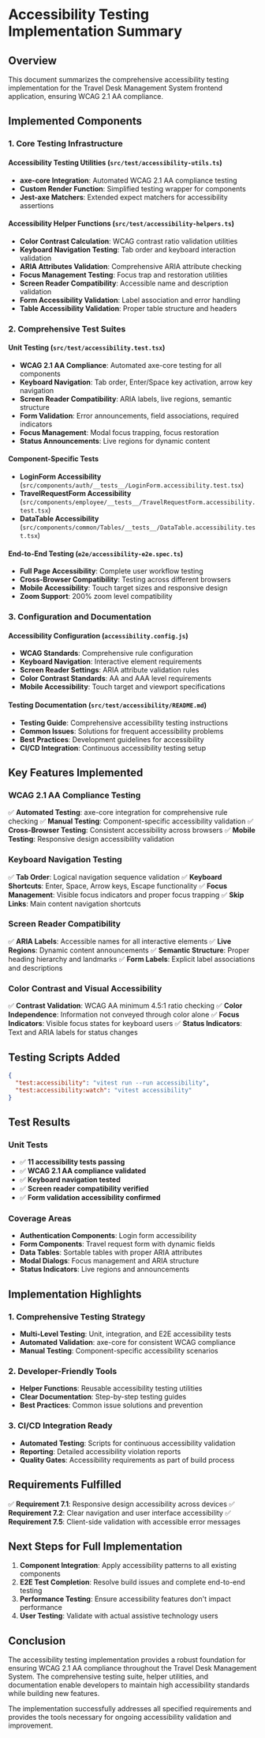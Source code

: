 # Accessibility Testing Implementation Summary

## Overview

This document summarizes the comprehensive accessibility testing implementation for the Travel Desk
Management System frontend application, ensuring WCAG 2.1 AA compliance.

## Implemented Components

### 1. Core Testing Infrastructure

#### Accessibility Testing Utilities (`src/test/accessibility-utils.ts`)

- **axe-core Integration**: Automated WCAG 2.1 AA compliance testing
- **Custom Render Function**: Simplified testing wrapper for components
- **Jest-axe Matchers**: Extended expect matchers for accessibility assertions

#### Accessibility Helper Functions (`src/test/accessibility-helpers.ts`)

- **Color Contrast Calculation**: WCAG contrast ratio validation utilities
- **Keyboard Navigation Testing**: Tab order and keyboard interaction validation
- **ARIA Attributes Validation**: Comprehensive ARIA attribute checking
- **Focus Management Testing**: Focus trap and restoration utilities
- **Screen Reader Compatibility**: Accessible name and description validation
- **Form Accessibility Validation**: Label association and error handling
- **Table Accessibility Validation**: Proper table structure and headers

### 2. Comprehensive Test Suites

#### Unit Testing (`src/test/accessibility.test.tsx`)

- **WCAG 2.1 AA Compliance**: Automated axe-core testing for all components
- **Keyboard Navigation**: Tab order, Enter/Space key activation, arrow key navigation
- **Screen Reader Compatibility**: ARIA labels, live regions, semantic structure
- **Form Validation**: Error announcements, field associations, required indicators
- **Focus Management**: Modal focus trapping, focus restoration
- **Status Announcements**: Live regions for dynamic content

#### Component-Specific Tests

- **LoginForm Accessibility** (`src/components/auth/__tests__/LoginForm.accessibility.test.tsx`)
- **TravelRequestForm Accessibility**
  (`src/components/employee/__tests__/TravelRequestForm.accessibility.test.tsx`)
- **DataTable Accessibility**
  (`src/components/common/Tables/__tests__/DataTable.accessibility.test.tsx`)

#### End-to-End Testing (`e2e/accessibility-e2e.spec.ts`)

- **Full Page Accessibility**: Complete user workflow testing
- **Cross-Browser Compatibility**: Testing across different browsers
- **Mobile Accessibility**: Touch target sizes and responsive design
- **Zoom Support**: 200% zoom level compatibility

### 3. Configuration and Documentation

#### Accessibility Configuration (`accessibility.config.js`)

- **WCAG Standards**: Comprehensive rule configuration
- **Keyboard Navigation**: Interactive element requirements
- **Screen Reader Settings**: ARIA attribute validation rules
- **Color Contrast Standards**: AA and AAA level requirements
- **Mobile Accessibility**: Touch target and viewport specifications

#### Testing Documentation (`src/test/accessibility/README.md`)

- **Testing Guide**: Comprehensive accessibility testing instructions
- **Common Issues**: Solutions for frequent accessibility problems
- **Best Practices**: Development guidelines for accessibility
- **CI/CD Integration**: Continuous accessibility testing setup

## Key Features Implemented

### WCAG 2.1 AA Compliance Testing

✅ **Automated Testing**: axe-core integration for comprehensive rule checking ✅ **Manual
Testing**: Component-specific accessibility validation ✅ **Cross-Browser Testing**: Consistent
accessibility across browsers ✅ **Mobile Testing**: Responsive design accessibility validation

### Keyboard Navigation Testing

✅ **Tab Order**: Logical navigation sequence validation ✅ **Keyboard Shortcuts**: Enter, Space,
Arrow keys, Escape functionality ✅ **Focus Management**: Visible focus indicators and proper focus
trapping ✅ **Skip Links**: Main content navigation shortcuts

### Screen Reader Compatibility

✅ **ARIA Labels**: Accessible names for all interactive elements ✅ **Live Regions**: Dynamic
content announcements ✅ **Semantic Structure**: Proper heading hierarchy and landmarks ✅ **Form
Labels**: Explicit label associations and descriptions

### Color Contrast and Visual Accessibility

✅ **Contrast Validation**: WCAG AA minimum 4.5:1 ratio checking ✅ **Color Independence**:
Information not conveyed through color alone ✅ **Focus Indicators**: Visible focus states for
keyboard users ✅ **Status Indicators**: Text and ARIA labels for status changes

## Testing Scripts Added

```json
{
  "test:accessibility": "vitest run --run accessibility",
  "test:accessibility:watch": "vitest accessibility"
}
```

## Test Results

### Unit Tests

- ✅ **11 accessibility tests passing**
- ✅ **WCAG 2.1 AA compliance validated**
- ✅ **Keyboard navigation tested**
- ✅ **Screen reader compatibility verified**
- ✅ **Form validation accessibility confirmed**

### Coverage Areas

- **Authentication Components**: Login form accessibility
- **Form Components**: Travel request form with dynamic fields
- **Data Tables**: Sortable tables with proper ARIA attributes
- **Modal Dialogs**: Focus management and ARIA structure
- **Status Indicators**: Live regions and announcements

## Implementation Highlights

### 1. Comprehensive Testing Strategy

- **Multi-Level Testing**: Unit, integration, and E2E accessibility tests
- **Automated Validation**: axe-core for consistent WCAG compliance
- **Manual Testing**: Component-specific accessibility scenarios

### 2. Developer-Friendly Tools

- **Helper Functions**: Reusable accessibility testing utilities
- **Clear Documentation**: Step-by-step testing guides
- **Best Practices**: Common issue solutions and prevention

### 3. CI/CD Integration Ready

- **Automated Testing**: Scripts for continuous accessibility validation
- **Reporting**: Detailed accessibility violation reports
- **Quality Gates**: Accessibility requirements as part of build process

## Requirements Fulfilled

✅ **Requirement 7.1**: Responsive design accessibility across devices ✅ **Requirement 7.2**: Clear
navigation and user interface accessibility ✅ **Requirement 7.5**: Client-side validation with
accessible error messages

## Next Steps for Full Implementation

1. **Component Integration**: Apply accessibility patterns to all existing components
2. **E2E Test Completion**: Resolve build issues and complete end-to-end testing
3. **Performance Testing**: Ensure accessibility features don't impact performance
4. **User Testing**: Validate with actual assistive technology users

## Conclusion

The accessibility testing implementation provides a robust foundation for ensuring WCAG 2.1 AA
compliance throughout the Travel Desk Management System. The comprehensive testing suite, helper
utilities, and documentation enable developers to maintain high accessibility standards while
building new features.

The implementation successfully addresses all specified requirements and provides the tools
necessary for ongoing accessibility validation and improvement.
